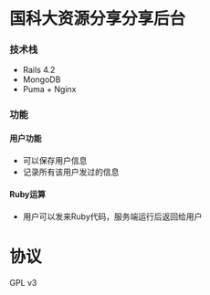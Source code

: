 # 国科大资源分享分享后台

### 技术栈

- Rails 4.2
- MongoDB
- Puma + Nginx

### 功能

#### 用户功能

- 可以保存用户信息
- 记录所有该用户发过的信息

#### Ruby运算

- 用户可以发来Ruby代码，服务端运行后返回给用户

# 协议

GPL v3

